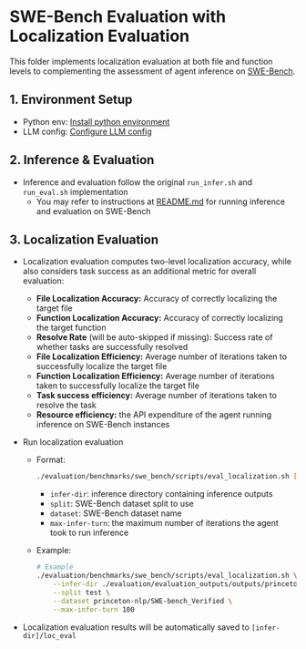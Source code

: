 # **SWE-Bench Evaluation with Localization Evaluation**

This folder implements localization evaluation at both file and function levels to complementing the assessment of agent inference on [SWE-Bench](https://www.swebench.com/).

## **1. Environment Setup**
- Python env: [Install python environment](../../../README.md#development-environment)
- LLM config: [Configure LLM config](../../../README.md#configure-openhands-and-your-llm)

## **2. Inference & Evaluation**
- Inference and evaluation follow the original `run_infer.sh` and `run_eval.sh` implementation
    - You may refer to instructions at [README.md](../README.md) for running inference and evaluation on SWE-Bench

## **3. Localization Evaluation**
- Localization evaluation computes two-level localization accuracy, while also considers task success as an additional metric for overall evaluation:
    - **File Localization Accuracy:** Accuracy of correctly localizing the target file
    - **Function Localization Accuracy:** Accuracy of correctly localizing the target function
    - **Resolve Rate** (will be auto-skipped if missing): Success rate of whether tasks are successfully resolved
    - **File Localization Efficiency:** Average number of iterations taken to successfully localize the target file
    - **Function Localization Efficiency:** Average number of iterations taken to successfully localize the target file
    - **Task success efficiency:** Average number of iterations taken to resolve the task
    - **Resource efficiency:** the API expenditure of the agent running inference on SWE-Bench instances

- Run localization evaluation
    - Format:
        ```bash
        ./evaluation/benchmarks/swe_bench/scripts/eval_localization.sh [infer-dir] [split] [dataset] [max-infer-turn]
        ```
        - `infer-dir`: inference directory containing inference outputs
        - `split`: SWE-Bench dataset split to use
        - `dataset`: SWE-Bench dataset name
        - `max-infer-turn`: the maximum number of iterations the agent took to run inference

    - Example: 
        ```bash
        # Example
        ./evaluation/benchmarks/swe_bench/scripts/eval_localization.sh \
            --infer-dir ./evaluation/evaluation_outputs/outputs/princeton-nlp__SWE-bench_Verified-test/CodeActAgent/gpt_4o_100_N \
            --split test \
            --dataset princeton-nlp/SWE-bench_Verified \
            --max-infer-turn 100
        ```

- Localization evaluation results will be automatically saved to `[infer-dir]/loc_eval`